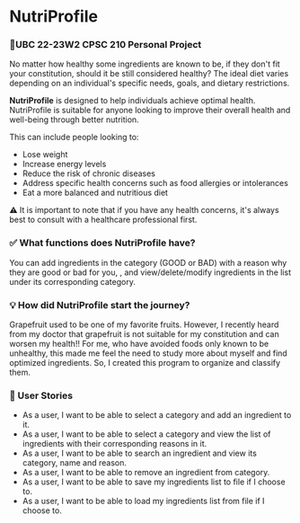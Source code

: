 # NutriProfile

### 🚀UBC 22-23W2 CPSC 210 Personal Project

No matter how healthy some ingredients are known to be, if they don't fit your constitution, should it be still 
considered healthy? The ideal diet varies depending on an individual's specific needs, goals, and dietary restrictions.

**NutriProfile** is designed to help individuals achieve optimal health. NutriProfile is suitable for anyone looking to 
improve their overall health and well-being through better nutrition.

This can include people looking to:

- Lose weight
- Increase energy levels
- Reduce the risk of chronic diseases
- Address specific health concerns such as food allergies or intolerances
- Eat a more balanced and nutritious diet

⚠️ It is important to note that if you have any health concerns, it's always best to consult with a healthcare 
professional first.

### ✅︎ What functions does NutriProfile have?
You can add ingredients in the category (GOOD or BAD) with a reason why they are good or bad for you, 
, and view/delete/modify ingredients in the list under its corresponding category. 

### 💡 How did NutriProfile start the journey?

Grapefruit used to be one of my favorite fruits. However, I recently heard from my doctor that grapefruit is not 
suitable for my constitution and can worsen my health!! For me, who have avoided foods only known to be unhealthy, 
this made me feel the need to study more about myself and find optimized ingredients. So, I created this program 
to organize and classify them.

### 📒 User Stories

- As a user, I want to be able to select a category and add an ingredient to it.
- As a user, I want to be able to select a category and view the list of ingredients with their corresponding reasons in it.
- As a user, I want to be able to search an ingredient and view its category, name and reason.
- As a user, I want to be able to remove an ingredient from category.
- As a user, I want to be able to save my ingredients list to file if I choose to.
- As a user, I want to be able to load my ingredients list from file if I choose to.